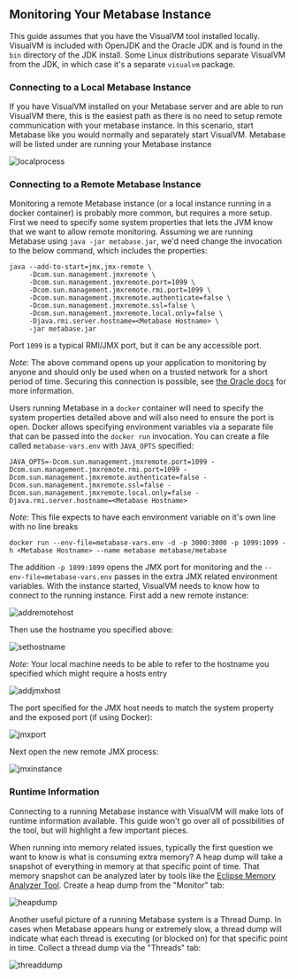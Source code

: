 
## Monitoring Your Metabase Instance

This guide assumes that you have the VisualVM tool installed
locally. VisualVM is included with OpenJDK and the Oracle JDK and is
found in the `bin` directory of the JDK install. Some Linux
distributions separate VisualVM from the JDK, in which case it's a
separate `visualvm` package.

### Connecting to a Local Metabase Instance

If you have VisualVM installed on your Metabase server and are able to
run VisualVM there, this is the easiest path as there is no need to
setup remote communication with your metabase instance. In this
scenario, start Metabase like you would normally and separately start
VisualVM. Metabase will be listed under are running your Metabase
instance

![localprocess](images/LocalProcessVisualVM.png)

### Connecting to a Remote Metabase Instance

Monitoring a remote Metabase instance (or a local instance running in
a docker container) is probably more common, but requires a more
setup. First we need to specify some system properties that lets the
JVM know that we want to allow remote monitoring. Assuming we are
running Metabase using `java -jar metabase.jar`, we'd need change the
invocation to the below command, which includes the properties:

```
java --add-to-start=jmx,jmx-remote \
     -Dcom.sun.management.jmxremote \
     -Dcom.sun.management.jmxremote.port=1099 \
     -Dcom.sun.management.jmxremote.rmi.port=1099 \
     -Dcom.sun.management.jmxremote.authenticate=false \
     -Dcom.sun.management.jmxremote.ssl=false \
     -Dcom.sun.management.jmxremote.local.only=false \
     -Djava.rmi.server.hostname=<Metabase Hostname> \
     -jar metabase.jar
```

Port `1099` is a typical RMI/JMX port, but it can be any accessible port.

*Note:* The above command opens up your application to monitoring by
anyone and should only be used when on a trusted network for a short
period of time. Securing this connection is possible, see [the Oracle
docs](https://docs.oracle.com/javase/8/docs/technotes/guides/management/agent.html)
for more information.

Users running Metabase in a `docker` container will need to specify
the system properties detailed above and will also need to ensure the
port is open. Docker allows specifying environment variables via a
separate file that can be passed into the `docker run` invocation. You
can create a file called `metabase-vars.env` with `JAVA_OPTS`
specified:

```
JAVA_OPTS=-Dcom.sun.management.jmxremote.port=1099 -Dcom.sun.management.jmxremote.rmi.port=1099 -Dcom.sun.management.jmxremote.authenticate=false -Dcom.sun.management.jmxremote.ssl=false -Dcom.sun.management.jmxremote.local.only=false -Djava.rmi.server.hostname=<Metabase Hostname>
```

*Note:* This file expects to have each environment variable on it's own line with no line breaks

```
docker run --env-file=metabase-vars.env -d -p 3000:3000 -p 1099:1099 -h <Metabase Hostname> --name metabase metabase/metabase
```

The addition `-p 1099:1099` opens the JMX port for monitoring and the
`--env-file=metabase-vars.env` passes in the extra JMX related
environment variables. With the instance started, VisualVM needs to
know how to connect to the running instance. First add a new remote
instance:

![addremotehost](images/AddRemoteHost.png)

Then use the hostname you specified above:

![sethostname](images/SetRemoteHostName.png)

*Note:* Your local machine needs to be able to refer to the hostname
you specified which might require a hosts entry

![addjmxhost](images/ClickAddJMXHost.png)

The port specified for the JMX host needs to match the system property
and the exposed port (if using Docker):

![jmxport](images/EnterJMXPort.png)

Next open the new remote JMX process:

![jmxinstance](images/OpenRemoteInstance.png)

### Runtime Information

Connecting to a running Metabase instance with VisualVM will make lots
of runtime information available. This guide won't go over all of
possibilities of the tool, but will highlight a few important pieces.

When running into memory related issues, typically the first question
we want to know is what is consuming extra memory? A heap dump will
take a snapshot of everything in memory at that specific point of
time. That memory snapshot can be analyzed later by tools like the
[Eclipse Memory Analyzer Tool](https://www.eclipse.org/mat/). Create a
heap dump from the "Monitor" tab:

![heapdump](images/HeapDump.png)

Another useful picture of a running Metabase system is a Thread
Dump. In cases when Metabase appears hung or extremely slow, a thread
dump will indicate what each thread is executing (or blocked on) for
that specific point in time. Collect a thread dump via the "Threads"
tab:

![threaddump](images/ThreadDump.png)
